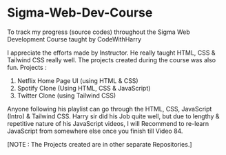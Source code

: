 # Sigma-Web-Dev-Course
 To track my progress (source codes) throughout the Sigma Web Development Course taught by CodeWithHarry

 I appreciate the efforts made by Instructor. He really taught HTML, CSS & Tailwind CSS really well. The projects created during the course was also fun.
 Projects : 
 1) Netflix Home Page UI (using HTML & CSS)
 2) Spotify Clone (Using HTML, CSS & JavaScript)
 3) Twitter Clone (using Tailwind CSS)

 Anyone following his playlist can go through the HTML, CSS, JavaScript (Intro) & Tailwind CSS. Harry sir did his Job quite well, but due to lengthy & repetitive nature of his JavaScript videos, I will Recommend to re-learn JavaScript from somewhere else once you finish till Video 84.

 [NOTE : The Projects created are in other separate Repositories.]
